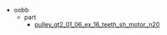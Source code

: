 * oobb
  * part
    * [pulley_gt2_01_06_ex_16_teeth_sh_motor_n20](oobb/part/pulley_gt2_01_06_ex_16_teeth_sh_motor_n20)
